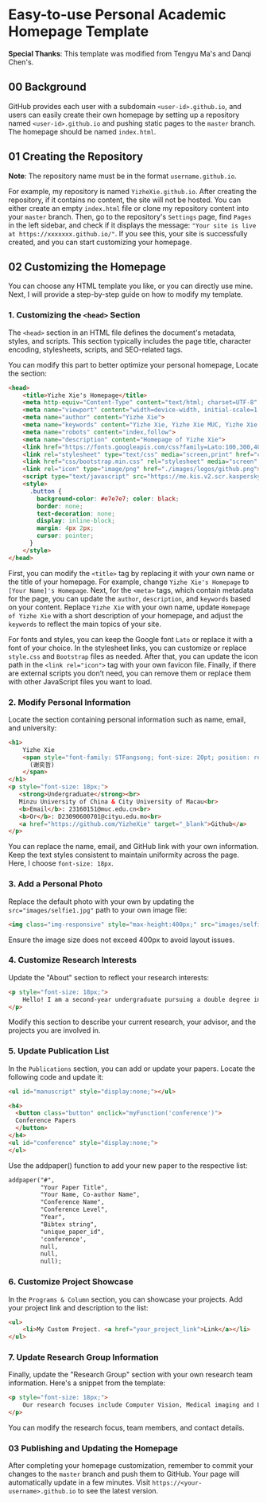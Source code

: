 # Easy-to-use Personal Academic Homepage Template

**Special Thanks**: This template was modified from Tengyu Ma's and Danqi Chen's.

## 00 Background

GitHub provides each user with a subdomain `<user-id>.github.io`, and users can easily create their own homepage by setting up a repository named `<user-id>.github.io` and pushing static pages to the `master` branch. The homepage should be named `index.html`.

## 01 Creating the Repository

**Note**: The repository name must be in the format `username.github.io`.

For example, my repository is named `YizheXie.github.io`. After creating the repository, if it contains no content, the site will not be hosted. You can either create an empty `index.html` file or clone my repository content into your `master` branch. Then, go to the repository's `Settings` page, find `Pages` in the left sidebar, and check if it displays the message: `"Your site is live at https://xxxxxxx.github.io/"`. If you see this, your site is successfully created, and you can start customizing your homepage.

## 02 Customizing the Homepage

You can choose any HTML template you like, or you can directly use mine. Next, I will provide a step-by-step guide on how to modify my template.

### 1. Customizing the `<head>` Section

The `<head>` section in an HTML file defines the document's metadata, styles, and scripts. This section typically includes the page title, character encoding, stylesheets, scripts, and SEO-related tags. 

You can modify this part to better optimize your personal homepage, Locate the section:

```html
<head>
    <title>Yizhe Xie's Homepage</title>
    <meta http-equiv="Content-Type" content="text/html; charset=UTF-8" />
    <meta name="viewport" content="width=device-width, initial-scale=1.0" />
    <meta name="author" content="Yizhe Xie">
    <meta name="keywords" content="Yizhe Xie, Yizhe Xie MUC, Yizhe Xie Artificial Intelligence">
    <meta name="robots" content="index,follow">
    <meta name="description" content="Homepage of Yizhe Xie">
    <link href="https://fonts.googleapis.com/css?family=Lato:100,300,400,700,900" rel="stylesheet">
    <link rel="stylesheet" type="text/css" media="screen,print" href="css/style.css" />
    <link href="css/bootstrap.min.css" rel="stylesheet" media="screen" />
    <link rel="icon" type="image/png" href="./images/logos/github.png">
    <script type="text/javascript" src="https://me.kis.v2.scr.kaspersky-labs.com/FD126C42-EBFA-4E12-B309-BB3FDD723AC1/main.js" charset="UTF-8"></script>
    <style>
      .button {
        background-color: #e7e7e7; color: black;
        border: none;
        text-decoration: none;
        display: inline-block;
        margin: 4px 2px;
        cursor: pointer;
      }
    </style>
</head>
```

First, you can modify the `<title>` tag by replacing it with your own name or the title of your homepage. For example, change `Yizhe Xie's Homepage` to `[Your Name]'s Homepage`. Next, for the `<meta>` tags, which contain metadata for the page, you can update the `author`, `description`, and `keywords` based on your content. Replace `Yizhe Xie` with your own name, update `Homepage of Yizhe Xie` with a short description of your homepage, and adjust the `keywords` to reflect the main topics of your site.

For fonts and styles, you can keep the Google font `Lato` or replace it with a font of your choice. In the stylesheet links, you can customize or replace `style.css` and `Bootstrap` files as needed. After that, you can update the icon path in the `<link rel="icon">` tag with your own favicon file. Finally, if there are external scripts you don’t need, you can remove them or replace them with other JavaScript files you want to load.

### 2. Modify Personal Information

Locate the section containing personal information such as name, email, and university:

```html
<h1>
    Yizhe Xie
    <span style="font-family: STFangsong; font-size: 20pt; position: relative; top: -4px;">
      (谢奕哲)
    </span>
</h1>  
<p style="font-size: 18px;">
   <strong>Undergraduate</strong><br>
   Minzu University of China & City University of Macau<br>
   <b>Email</b>: 23160151@muc.edu.cn<br>
   <b>Or</b>: D23090600701@cityu.edu.mo<br>
   <a href="https://github.com/YizheXie" target="_blank">Github</a>
</p>
```

You can replace the name, email, and GitHub link with your own information. Keep the text styles consistent to maintain uniformity across the page. Here, I choose `font-size: 18px`.

### 3. Add a Personal Photo

Replace the default photo with your own by updating the `src="images/selfie1.jpg"` path to your own image file:

```html
<img class="img-responsive" style="max-height:400px;" src="images/selfie1.jpg"/>
```

Ensure the image size does not exceed 400px to avoid layout issues.

### 4. Customize Research Interests

Update the "About" section to reflect your research interests:

```html
<p style="font-size: 18px;">
    Hello! I am a second-year undergraduate pursuing a double degree in Data Science and Big Data Technology at Minzu University of China and City University of Macau. I am fortunate to be advised by <a href="https://fds.cityu.edu.mo/members/341">Congcong Zhu</a> at CityU of Macau. My research interests include large language model (LLM) safety, multi-agents learning, especially LLM-MA and (deep) reinforcement learning.
</p>
```

Modify this section to describe your current research, your advisor, and the projects you are involved in.

### 5. Update Publication List

In the `Publications` section, you can add or update your papers. Locate the following code and update it:

```html
<ul id="manuscript" style="display:none;"></ul>

<h4>
  <button class="button" onclick="myFunction('conference')">
  Conference Papers 
  </button>
</h4>
<ul id="conference" style="display:none;">
</ul>
```

Use the addpaper() function to add your new paper to the respective list:

```html
addpaper("#",
         "Your Paper Title",
         "Your Name, Co-author Name",
         "Conference Name",
         "Conference Level",
         "Year",
         "Bibtex string",
         "unique_paper_id", 
         'conference',
         null,
         null, 
         null);
```

### 6. Customize Project Showcase

In the `Programs & Column` section, you can showcase your projects. Add your project link and description to the list:

```HTML
<ul>
    <li>My Custom Project. <a href="your_project_link">Link</a></li>
</ul>
```

### 7. Update Research Group Information

Finally, update the "Research Group" section with your own research team information. Here's a snippet from the template:

```HTML
<p style="font-size: 18px;">
    Our research focuses include Computer Vision, Medical imaging and LLM safety. Our team leader, <b>Dongxiao Li</b>, is a docile, bright and generous person. If you are interested in joining our group for collaborative learning and growth, please feel free to reach out to him.
</p>
```

You can modify the research focus, team members, and contact details.

### 03 Publishing and Updating the Homepage

After completing your homepage customization, remember to commit your changes to the `master` branch and push them to GitHub. Your page will automatically update in a few minutes. Visit `https://<your-username>.github.io` to see the latest version.